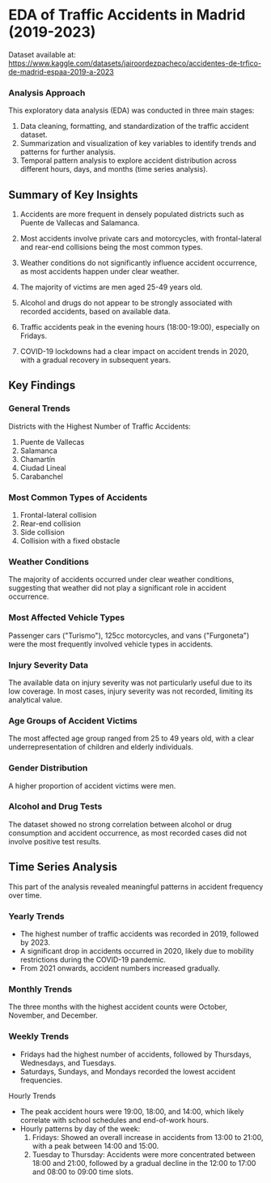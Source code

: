 # EDA of Traffic Accidents in Madrid (2019-2023)
Dataset available at: https://www.kaggle.com/datasets/jairoordezpacheco/accidentes-de-trfico-de-madrid-espaa-2019-a-2023

### Analysis Approach
This exploratory data analysis (EDA) was conducted in three main stages:

1. Data cleaning, formatting, and standardization of the traffic accident dataset.
2. Summarization and visualization of key variables to identify trends and patterns for further analysis.
3. Temporal pattern analysis to explore accident distribution across different hours, days, and months (time series analysis).

## Summary of Key Insights
1. Accidents are more frequent in densely populated districts such as Puente de Vallecas and Salamanca.

2. Most accidents involve private cars and motorcycles, with frontal-lateral and rear-end collisions being the most common types.

3. Weather conditions do not significantly influence accident occurrence, as most accidents happen under clear weather.

4. The majority of victims are men aged 25-49 years old.

5. Alcohol and drugs do not appear to be strongly associated with recorded accidents, based on available data.

6. Traffic accidents peak in the evening hours (18:00-19:00), especially on Fridays.

7. COVID-19 lockdowns had a clear impact on accident trends in 2020, with a gradual recovery in subsequent years.


## Key Findings
### General Trends
Districts with the Highest Number of Traffic Accidents:
1. Puente de Vallecas
2. Salamanca
3. Chamartín
4. Ciudad Lineal
5. Carabanchel

### Most Common Types of Accidents
1. Frontal-lateral collision
2. Rear-end collision
3. Side collision
4. Collision with a fixed obstacle

### Weather Conditions
The majority of accidents occurred under clear weather conditions, suggesting that weather did not play a significant role in accident occurrence.

### Most Affected Vehicle Types
Passenger cars ("Turismo"), 125cc motorcycles, and vans ("Furgoneta") were the most frequently involved vehicle types in accidents.

### Injury Severity Data
The available data on injury severity was not particularly useful due to its low coverage. In most cases, injury severity was not recorded, limiting its analytical value.

### Age Groups of Accident Victims
The most affected age group ranged from 25 to 49 years old, with a clear underrepresentation of children and elderly individuals.

### Gender Distribution
A higher proportion of accident victims were men.

### Alcohol and Drug Tests
The dataset showed no strong correlation between alcohol or drug consumption and accident occurrence, as most recorded cases did not involve positive test results.

## Time Series Analysis
This part of the analysis revealed meaningful patterns in accident frequency over time.

### Yearly Trends
- The highest number of traffic accidents was recorded in 2019, followed by 2023.
- A significant drop in accidents occurred in 2020, likely due to mobility restrictions during the COVID-19 pandemic.
- From 2021 onwards, accident numbers increased gradually.

### Monthly Trends
The three months with the highest accident counts were October, November, and December.

### Weekly Trends
- Fridays had the highest number of accidents, followed by Thursdays, Wednesdays, and Tuesdays.
- Saturdays, Sundays, and Mondays recorded the lowest accident frequencies.

Hourly Trends
- The peak accident hours were 19:00, 18:00, and 14:00, which likely correlate with school schedules and end-of-work hours.
- Hourly patterns by day of the week:
    1. Fridays: Showed an overall increase in accidents from 13:00 to 21:00, with a peak between 14:00 and 15:00.
    2. Tuesday to Thursday: Accidents were more concentrated between 18:00 and 21:00, followed by a gradual decline in the 12:00 to 17:00 and 08:00 to 09:00 time slots.


